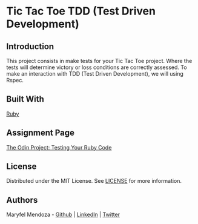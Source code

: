 # Tic Tac Toe TDD (Test Driven Development)

## Introduction
This project consists in make tests for your Tic Tac Toe project. Where the tests will determine victory or loss conditions are correctly assessed. 
To make an interaction with TDD (Test Driven Development), we will using Rspec.

## Built With
[Ruby](https://www.ruby-lang.org/en/)

## Assignment Page
[The Odin Project: Testing Your Ruby Code](https://www.theodinproject.com/courses/ruby-programming/lessons/testing-your-ruby-code)

## License
Distributed under the MIT License. See [LICENSE](https://github.com/yirano/mv-09-ruby-bubblesort/blob/master/LICENSE) for more information.

## Authors
Maryfel Mendoza - [Github](https://github.com/maryfelmendoza) | [LinkedIn](https://www.linkedin.com/in/maryfelmendoza/detail/recent-activity/posts/) | [Twitter](https://twitter.com/maryfelmendoza)